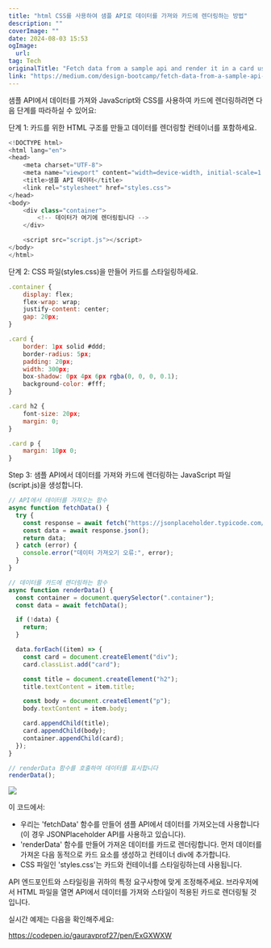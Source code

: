 ```yaml
---
title: "html CSS를 사용하여 샘플 API로 데이터를 가져와 카드에 렌더링하는 방법"
description: ""
coverImage: ""
date: 2024-08-03 15:53
ogImage: 
  url: 
tag: Tech
originalTitle: "Fetch data from a sample api and render it in a card using javascript and CSS step-by-step guide"
link: "https://medium.com/design-bootcamp/fetch-data-from-a-sample-api-and-render-it-in-a-card-using-javascript-and-css-step-by-step-guide-332bd4b70346"
---
```




샘플 API에서 데이터를 가져와 JavaScript와 CSS를 사용하여 카드에 렌더링하려면 다음 단계를 따라하실 수 있어요:

단계 1: 카드를 위한 HTML 구조를 만들고 데이터를 렌더링할 컨테이너를 포함하세요.

```js
<!DOCTYPE html>
<html lang="en">
<head>
    <meta charset="UTF-8">
    <meta name="viewport" content="width=device-width, initial-scale=1.0">
    <title>샘플 API 데이터</title>
    <link rel="stylesheet" href="styles.css">
</head>
<body>
    <div class="container">
        <!-- 데이터가 여기에 렌더링됩니다 -->
    </div>

    <script src="script.js"></script>
</body>
</html>
```

단계 2: CSS 파일(styles.css)을 만들어 카드를 스타일링하세요.

<div class="content-ad"></div>

```js
.container {
    display: flex;
    flex-wrap: wrap;
    justify-content: center;
    gap: 20px;
}

.card {
    border: 1px solid #ddd;
    border-radius: 5px;
    padding: 20px;
    width: 300px;
    box-shadow: 0px 4px 6px rgba(0, 0, 0, 0.1);
    background-color: #fff;
}

.card h2 {
    font-size: 20px;
    margin: 0;
}

.card p {
    margin: 10px 0;
}
```

Step 3: 샘플 API에서 데이터를 가져와 카드에 렌더링하는 JavaScript 파일 (script.js)을 생성합니다.

```js
// API에서 데이터를 가져오는 함수
async function fetchData() {
  try {
    const response = await fetch("https://jsonplaceholder.typicode.com/posts");
    const data = await response.json();
    return data;
  } catch (error) {
    console.error("데이터 가져오기 오류:", error);
  }
}

// 데이터를 카드에 렌더링하는 함수
async function renderData() {
  const container = document.querySelector(".container");
  const data = await fetchData();

  if (!data) {
    return;
  }

  data.forEach((item) => {
    const card = document.createElement("div");
    card.classList.add("card");

    const title = document.createElement("h2");
    title.textContent = item.title;

    const body = document.createElement("p");
    body.textContent = item.body;

    card.appendChild(title);
    card.appendChild(body);
    container.appendChild(card);
  });
}

// renderData 함수를 호출하여 데이터를 표시합니다
renderData();
```

<img src="/assets/img/FetchdatafromasampleapiandrenderitinacardusingjavascriptandCSSstep-by-stepguide_0.png" />


<div class="content-ad"></div>

이 코드에서:

- 우리는 'fetchData' 함수를 만들어 샘플 API에서 데이터를 가져오는데 사용합니다(이 경우 JSONPlaceholder API를 사용하고 있습니다).
- 'renderData' 함수를 만들어 가져온 데이터를 카드로 렌더링합니다. 먼저 데이터를 가져온 다음 동적으로 카드 요소를 생성하고 컨테이너 div에 추가합니다.
- CSS 파일인 'styles.css'는 카드와 컨테이너를 스타일링하는데 사용됩니다.

API 엔드포인트와 스타일링을 귀하의 특정 요구사항에 맞게 조정해주세요. 브라우저에서 HTML 파일을 열면 API에서 데이터를 가져와 스타일이 적용된 카드로 렌더링될 것입니다.

실시간 예제는 다음을 확인해주세요:

<div class="content-ad"></div>

https://codepen.io/gauravprof27/pen/ExGXWXW
